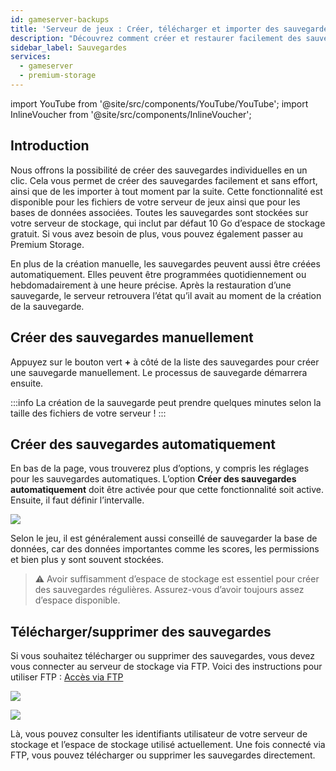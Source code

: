 ```yaml
---
id: gameserver-backups
title: 'Serveur de jeux : Créer, télécharger et importer des sauvegardes'
description: "Découvrez comment créer et restaurer facilement des sauvegardes manuelles ou automatiques pour votre serveur de jeux afin de protéger vos données → En savoir plus maintenant"
sidebar_label: Sauvegardes
services:
  - gameserver
  - premium-storage
---
```


import YouTube from '@site/src/components/YouTube/YouTube';
import InlineVoucher from '@site/src/components/InlineVoucher';

## Introduction
Nous offrons la possibilité de créer des sauvegardes individuelles en un clic. Cela vous permet de créer des sauvegardes facilement et sans effort, ainsi que de les importer à tout moment par la suite. Cette fonctionnalité est disponible pour les fichiers de votre serveur de jeux ainsi que pour les bases de données associées. Toutes les sauvegardes sont stockées sur votre serveur de stockage, qui inclut par défaut 10 Go d’espace de stockage gratuit. Si vous avez besoin de plus, vous pouvez également passer au Premium Storage.

En plus de la création manuelle, les sauvegardes peuvent aussi être créées automatiquement. Elles peuvent être programmées quotidiennement ou hebdomadairement à une heure précise. Après la restauration d’une sauvegarde, le serveur retrouvera l’état qu’il avait au moment de la création de la sauvegarde.

<YouTube videoId="yUDAcfyDELc" imageSrc="https://screensaver01.zap-hosting.com/index.php/s/CTWHD2Lq4QqFWQw/preview" title="Comment créer des SAUVEGARDES pour votre serveur !" description="Vous comprenez mieux en voyant les choses en action ? On a ce qu’il vous faut ! Plongez dans notre vidéo qui vous explique tout. Que vous soyez pressé ou que vous préfériez apprendre de manière plus immersive !" />

<InlineVoucher />

## Créer des sauvegardes manuellement

Appuyez sur le bouton vert **+** à côté de la liste des sauvegardes pour créer une sauvegarde manuellement. Le processus de sauvegarde démarrera ensuite.

:::info
La création de la sauvegarde peut prendre quelques minutes selon la taille des fichiers de votre serveur !
:::

## Créer des sauvegardes automatiquement

En bas de la page, vous trouverez plus d’options, y compris les réglages pour les sauvegardes automatiques. L’option **Créer des sauvegardes automatiquement** doit être activée pour que cette fonctionnalité soit active. Ensuite, il faut définir l’intervalle.

![](https://screensaver01.zap-hosting.com/index.php/s/gB9n6JspdNW73bj/preview)

Selon le jeu, il est généralement aussi conseillé de sauvegarder la base de données, car des données importantes comme les scores, les permissions et bien plus y sont souvent stockées.

>⚠️ Avoir suffisamment d’espace de stockage est essentiel pour créer des sauvegardes régulières. Assurez-vous d’avoir toujours assez d’espace disponible.

## Télécharger/supprimer des sauvegardes

Si vous souhaitez télécharger ou supprimer des sauvegardes, vous devez vous connecter au serveur de stockage via FTP. Voici des instructions pour utiliser FTP : [Accès via FTP](gameserver-ftpaccess.md)

![](https://screensaver01.zap-hosting.com/index.php/s/tfJoBpaELEPKMij/preview)

![](https://screensaver01.zap-hosting.com/index.php/s/q3E8XTX8gRQoasY/preview)

Là, vous pouvez consulter les identifiants utilisateur de votre serveur de stockage et l’espace de stockage utilisé actuellement. Une fois connecté via FTP, vous pouvez télécharger ou supprimer les sauvegardes directement.

<InlineVoucher />